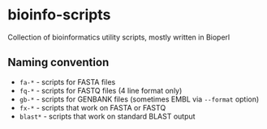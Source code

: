 # bioinfo-scripts
Collection of bioinformatics utility scripts, mostly written in Bioperl

## Naming convention
* `fa-*` - scripts for FASTA files
* `fq-*` - scripts for FASTQ files (4 line format only)
* `gb-*` - scripts for GENBANK files (sometimes EMBL via `--format` option)
* `fx-*` - scripts that work on FASTA or FASTQ
* `blast*` - scripts that work on standard BLAST output

